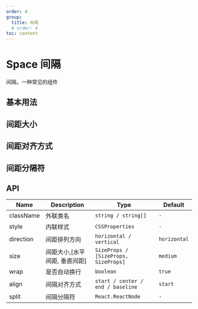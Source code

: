 ```yaml
---
order: 4
group:
  title: 布局
  # order: 4
toc: content
---
```


# Space 间隔

间隔，一种常见的组件

## 基本用法

<code src='./demos/basic.tsx'></code>

## 间距大小

<code src='./demos/size.tsx'></code>

## 间距对齐方式

<code src='./demos/align.tsx'></code>

## 间距分隔符

<code src='./demos/split.tsx'></code>

## API

| Name      | Description                   | Type                                 | Default      |
| --------- | ----------------------------- | ------------------------------------ | ------------ |
| className | 外联类名                      | `string / string[]`                  | `-`          |
| style     | 内联样式                      | `CSSProperties `                     | `-`          |
| direction | 间距排列方向                  | `horizontal / vertical`              | `horizontal` |
| size      | 间距大小,[水平间距, 垂直间距] | `SizeProps / [SizeProps, SizeProps]` | `medium`     |
| wrap      | 是否自动换行                  | `boolean `                           | `true`       |
| align     | 间隔对齐方式                  | `start / center / end / baseline`    | `start`      |
| split     | 间隔分隔符                    | `React.ReactNode`                    | `-`          |
